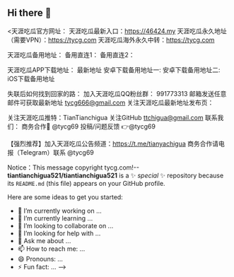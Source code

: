 ## Hi there 👋

<天涯吃瓜官方网址：
天涯吃瓜最新入口：https://46424.my
天涯吃瓜永久地址（需要VPN）：https://tycg.com
天涯吃瓜海外永久中转：https://tycg.com

天涯吃瓜备用地址：
备用直连1：
备用直连2：

天涯吃瓜APP下载地址：
最新地址 
安卓下载备用地址一: 
安卓下载备用地址二: 
iOS下载备用地址 


失联后如何找到回家的路：
加入天涯吃瓜QQ粉丝群： 991773313
邮箱发送任意邮件可获取最新地址  tycg666@gmail.com 
关注天涯吃瓜最新地址发布页：

关注天涯吃瓜推特：TianTianchigua
关注GitHub              ttchigua@gmail.com
联系我们：
商务合作🤝  @tycg69
投稿/问题反馈 👉@tycg69

【强烈推荐】加入天涯吃瓜公告频道：https://t.me/tianyachigua
商务合作请电报（Telegram）联系 @tycg69

Notice：This message copyright  tycg.com!--
**tiantianchigua521/tiantianchigua521** is a ✨ _special_ ✨ repository because its `README.md` (this file) appears on your GitHub profile.

Here are some ideas to get you started:

- 🔭 I’m currently working on ...
- 🌱 I’m currently learning ...
- 👯 I’m looking to collaborate on ...
- 🤔 I’m looking for help with ...
- 💬 Ask me about ...
- 📫 How to reach me: ...
- 😄 Pronouns: ...
- ⚡ Fun fact: ...
-->
